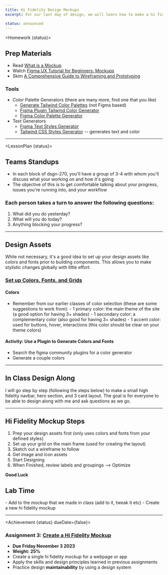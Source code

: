 ```yaml
---
title: Hi Fidelity Design Mockups
excerpt: For our last day of design, we will learn how to make a hi fidelity mockup of a web page. We will make use of figma components, design systems, frames and grids, image imports, and vector editing.

status: announced
---
```


<script>
	import Homework from "$lib/components/Homework.svelte";
	import LessonPlan from "$lib/components/LessonPlan.svelte";
	import Achievement from "$lib/components/Achievement.svelte";
</script>

<Homework {status}>

<h2> Prep Materials</h2>

- Read [What is a Mockup](https://www.uxpin.com/studio/blog/what-is-a-mockup-the-final-layer-of-ui-design/#:~:text=A%20UI%20mockup%20is%20a,no%20functionality%2Dlike%20a%20screenshot.)
- Watch [Figma UX Tutorial for Beginners: Mockups](https://youtu.be/oZAKb_gs2Uo?si=jBiuewtU5jS-5GJJ)
- Skim [A Comprehensive Guide to Wireframing and Prototyping](https://www.smashingmagazine.com/2018/03/guide-wireframing-prototyping/)

### Tools

- Color Palette Generators (there are many more, find one that you like)
  - [Generate Tailwind Color Palettes](https://uicolors.app/create) (not Figma based)
  - [Figma Plugin Tailwind Color Generator](https://www.figma.com/community/plugin/1242548152689430610/Tailwind-CSS-Color-Generator)
  - [Figma Color Palette Generator](https://www.figma.com/community/plugin/1113856043179009368/Color-Palette-Generator)
- Text Generators
  - [Figma Text Styles Generator](https://www.figma.com/community/plugin/759472336242530542/Text-Styles-Generator)
  - [Tailwind CSS Styles Generator](https://www.figma.com/community/plugin/1167391871470238568/Tailwind-CSS-Styles-Generator) -- generates text and color

---

</Homework>

<LessonPlan {status}>

<h2> Teams Standups</h2>

- In each block of dsgn-270, you'll have a group of 3-4 with whom you'll discuss what your working on and how it's going
- The objective of this is to get comfortable talking about your progress, issues you're running into, and your workflow

### Each person takes a turn to answer the following questions:

1.  What did you do yesterday?
2.  What will you do today?
3.  Anything blocking your progress?

---

<h2>Design Assets</h2>

While not necessary, it's a good idea to set up your design assets like colors and fonts prior to building components. This allows you to make stylistic changes globally with little effort.

### [Set up Colors, Fonts, and Grids](https://help.figma.com/hc/en-us/articles/360038746534-Create-color-text-effect-and-layout-grid-styles)

#### Colors

- Remember from our earlier classes of color selection (these are some suggestions to work from): - 1 primary color: the main theme of the site (a good option for having 3+ shades) - 1 secondary color: a complementary color (also good for having 3+ shades) - 1 accent color: used for buttons, hover, interactions (this color should be clear on your theme colors)

#### Activity: Use a Plugin to Generate Colors and Fonts

- Search the figma community plugins for a color generator
- Generate a couple colors

---

<h2>In Class Design Along</h2>

I will go step by step (following the steps below) to make a small high fidelity navbar, hero section, and 3 card layout. The goal is for everyone to be able to design along with me and ask questions as we go.

---

<h2>Hi Fidelity Mockup Steps</h2>

1. Prep your design assets first (only uses colors and fonts from your defined styles)
2. Set up your grid on the main frame (used for creating the layout)
3. Sketch out a wireframe to follow
4. Get image and icon assets
5. Start Designing
6. When Finished, review labels and groupings --> Optimize

**Good Luck**

<h2>Lab Time</h2>
- Add to the mockup that we made in class (add to it, tweak it etc)
- Create a new hi fidelity mockup

---

</LessonPlan>

<Achievement {status} dueDate={false}>

### Assignment 3: [Create a Hi Fidelity Mockup](/courses/dsgn-270/assessments/assignment-3)

- **Due Friday November 3 2023**
- **Weight: 25%**
- Create a single hi fidelity mockup for a webpage or app
- Apply the skills and design principles learned in previous assignments
- Practice design **maintainability** by using a design system

</Achievement>

